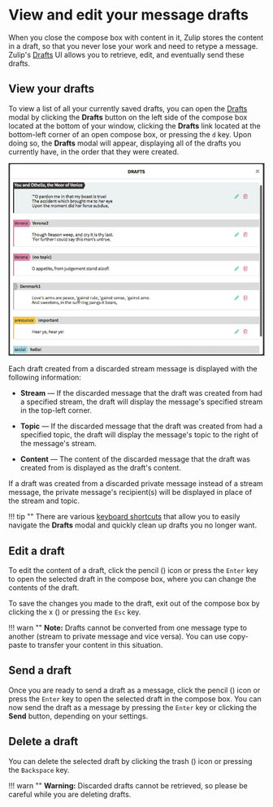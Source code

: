 # View and edit your message drafts

When you close the compose box with content in it, Zulip stores the
content in a draft, so that you never lose your work and need to
retype a message.  Zulip's [Drafts](/#drafts) UI allows you to
retrieve, edit, and eventually send these drafts.

## View your drafts

To view a list of all your currently saved drafts, you can open the
[Drafts](/#drafts) modal by clicking the **Drafts** button on the left side of
the compose box located at the bottom of your window, clicking the **Drafts**
link located at the bottom-left corner of an open compose box, or pressing the
`d` key. Upon doing so, the **Drafts** modal will appear, displaying all of the
drafts you currently have, in the order that they were created.

![Drafts modal](/static/images/help/drafts-modal.png)

Each draft created from a discarded stream message is displayed with the
following information:

* **Stream** — If the discarded message that the draft was created from had a
specified stream, the draft will display the message's specified stream in the
top-left corner.

* **Topic** — If the discarded message that the draft was created from had a
specified topic, the draft will display the message's topic to the right of the
message's stream.

* **Content** — The content of the discarded message that the draft was created
from is displayed as the draft's content.

If a draft was created from a discarded private message instead of a stream
message, the private message's recipient(s) will be displayed in place of the
stream and topic.

!!! tip ""
    There are various [keyboard shortcuts](/help/keyboard-shortcuts#drafts) that
    allow you to easily navigate the **Drafts** modal and quickly
    clean up drafts you no longer want.

## Edit a draft

To edit the content of a draft, click the pencil
(<i class="fa fa-pencil" aria-hidden="true"></i>) icon or press the `Enter` key
to open the selected draft in the compose box, where you can change the contents
of the draft.

To save the changes you made to the draft, exit out of the compose box by
clicking the x (<i class="fa fa-times"></i>) or pressing the `Esc` key.

!!! warn ""
    **Note:** Drafts cannot be converted from one message type to another
    (stream to private message and vice versa). You can use copy-paste
    to transfer your content in this situation.

## Send a draft

Once you are ready to send a draft as a message, click the pencil (<i
class="fa fa-pencil" aria-hidden="true"></i>) icon or press the `Enter` key to
open the selected draft in the compose box. You can now send the draft as a
message by pressing the `Enter` key or clicking the **Send** button, depending
on your settings.

## Delete a draft

You can delete the selected draft by clicking the trash (<i
class="fa fa-trash" aria-hidden="true"></i>) icon or pressing the `Backspace`
key.

!!! warn ""
    **Warning:** Discarded drafts cannot be retrieved, so please be careful
    while you are deleting drafts.
